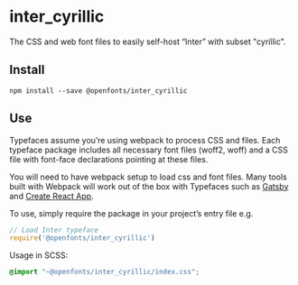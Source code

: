 
# inter_cyrillic

The CSS and web font files to easily self-host “Inter” with subset "cyrillic".

## Install

`npm install --save @openfonts/inter_cyrillic`

## Use

Typefaces assume you’re using webpack to process CSS and files. Each typeface
package includes all necessary font files (woff2, woff) and a CSS file with
font-face declarations pointing at these files.

You will need to have webpack setup to load css and font files. Many tools built
with Webpack will work out of the box with Typefaces such as [Gatsby](https://github.com/gatsbyjs/gatsby)
and [Create React App](https://github.com/facebookincubator/create-react-app).

To use, simply require the package in your project’s entry file e.g.

```javascript
// Load Inter typeface
require('@openfonts/inter_cyrillic')
```

Usage in SCSS:
```scss
@import "~@openfonts/inter_cyrillic/index.css";
```
